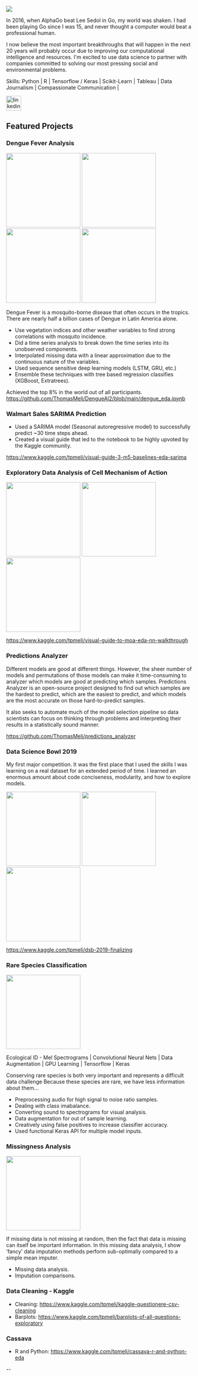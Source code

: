 ![](https://www.thomasmeli.tech/wp-content/uploads/2020/12/Screen-Shot-2020-12-15-at-1.56.10-PM.png)

In 2016, when AlphaGo beat Lee Sedol in Go, my world was shaken.  I had been playing Go since I was 15, and never thought a computer would beat a professional human.

I now believe the most important breakthroughs that will happen in the next 20 years will probably occur due to improving our computational intelligence and resources.  I'm excited to use data science to partner with companies committed to solving our most pressing social and environmental problems.

Skills: Python | R | Tensorflow / Keras | Scikit-Learn | Tableau | Data Journalism | Compassionate Communication | 

[<img src='https://cdn.jsdelivr.net/npm/simple-icons@3.0.1/icons/linkedin.svg' alt='linkedin' height='40'>](https://www.linkedin.com/in/thomasmeli/)  

## Featured Projects

### Dengue Fever Analysis

[<img src='https://www.thomasmeli.tech/wp-content/uploads/2020/12/Dengue.png' height = '200' width = '200'>](#) [<img src='https://www.thomasmeli.tech/wp-content/uploads/2021/01/Dengue-ROC.png' height = '200' width = '200'>](#) [<img src='https://www.thomasmeli.tech/wp-content/uploads/2021/01/Dengue-Rolling.png' height = '200' width = '200'>](#) [<img src='https://www.thomasmeli.tech/wp-content/uploads/2021/01/Dengue-predictions-histogram.png' height = '200' width = '200'>](#)

Dengue Fever is a mosquito-borne disease that often occurs in the tropics.  There are nearly half a billion cases of Dengue in Latin America alone.

* Use vegetation indices and other weather variables to find strong correlations with mosquito incidence.
* Did a time series analysis to break down the time series into its unobserved components.
* Interpolated missing data with a linear approximation due to the continuous nature of the variables.
* Used sequence sensitive deep learning models (LSTM, GRU, etc.)
* Ensemble these techniques with tree based regression classifies (XGBoost, Extratrees).

Achieved the top 8% in the world out of all participants.
https://github.com/ThomasMeli/DengueAI2/blob/main/dengue_eda.ipynb

### Walmart Sales SARIMA Prediction

* Used a SARIMA model (Seasonal autoregressive model) to successfully predict ~30 time steps ahead.
* Created a visual guide that led to the notebook to be highly upvoted by the Kaggle community.

https://www.kaggle.com/tpmeli/visual-guide-3-m5-baselines-eda-sarima

### Exploratory Data Analysis of Cell Mechanism of Action

[<img src='https://www.kaggleusercontent.com/kf/43598053/eyJhbGciOiJkaXIiLCJlbmMiOiJBMTI4Q0JDLUhTMjU2In0..sRbQEXWtXKV1e3YTzLPCEQ.R96R4xnlDxf3Tjo2KJ8-sPqqGMn0Cs7n3hXJxpB0vGilfgoTImAWW3N4HdtRa1dN0SutiBF3blGK3LwVDrLTGBCAtFOglIOqDZdFahUGZDeZu7Z3mhs-Xfaddu2Jw3So9-lfhBix7ZxpsFbMVpSoztfEhhP92Y8hgKofr1ncINlEdb7TXa4UXAbQdmf2ZP9QaXvcZ_3lNdc5sx45Et1-KTxbkybbcF7TyldIN14N7EMMZVQUvi0GUFlLcBviDLT26-dKiMD0hwE4Au8NTf0yrf4bFLG4GWwTfNMXIkdeU8eYVBOqnUGT0pAKWBVUJK1Q1bWuaXLGlDWSoJcWFlQ1MDo2SUkmAL8vxI6T0u1U5vEgeitJY2fiL6RYrzNn-SHWc-gJnmIOICH7a0OERsK5trjtLX58TyMxtfyBUkv17KO_XUge68_CkxGPLTcerI1JIuAp_1LyW0oPHr0mfEQasOyaExN-jAudwsTO-14xt5i2NCkl8k45kK0-vIVIZ6DzHaEjZcZSNl7u11Tne7pY8Rrzv6vfk77rX0VC1w8WrHqxMKQ-bgvM6rZIdbLsJV6YcqFxtDk2ByF-7mXOLHUrCTnaSDFAb6nifR6cIKgitSGLBOwZtyNBEe-EDiGjvB5vBVZEWCwfO4R47vPnjgxhZRw5ahzGwO3ykP1LUFkosQM.-qqQyDTe4pBlAnH8wJe_9g/__results___files/__results___38_0.png' height = '200' width = '200'>](#) [<img src='https://www.thomasmeli.tech/wp-content/uploads/2021/01/Moa_gene_distributions.png' height = '200' width = '200'>](#) [<img src='https://www.thomasmeli.tech/wp-content/uploads/2021/01/Moa_regulation.png' height = '200' width = '200'>](#) 




https://www.kaggle.com/tpmeli/visual-guide-to-moa-eda-nn-walkthrough

### Predictions Analyzer

Different models are good at different things.  However, the sheer number of models and permutations of those models can make it time-consuming to analyzer which models are good at predicting which samples.  Predictions Analyzer is an open-source project designed to find out which samples are the hardest to predict, which are the easiest to predict, and which models are the most accurate on those hard-to-predict samples.

It also seeks to automate much of the model selection pipeline so data scientists can focus on thinking through problems and interpreting their results in a statistically sound manner.  

https://github.com/ThomasMeli/predictions_analyzer

### Data Science Bowl 2019

My first major competition.  It was the first place that I used the skills I was learning on a real dataset for an extended period of time.  I learned an enormous amount about code conciseness, modularity, and how to explore models.

[<img src='https://www.thomasmeli.tech/wp-content/uploads/2021/01/DSV-PCA.png' height = '200' width = '200'>](#) [<img src='https://www.thomasmeli.tech/wp-content/uploads/2021/01/DSB-decision_region.png' height = '200' width = '200'>](#) [<img src='https://www.thomasmeli.tech/wp-content/uploads/2021/01/DSB-Matrix.png' height = '200' width = '200'>](#)

https://www.kaggle.com/tpmeli/dsb-2019-finalizing

### Rare Species Classification

[<img src='https://www.thomasmeli.tech/wp-content/uploads/2020/12/SARIMA.png' height = '200' width = '200'>](#)

Ecological ID - Mel Spectrograms | Convolutional Neural Nets | Data Augmentation | GPU Learning | Tensorflow | Keras

Conserving rare species is both very important and represents a difficult data challenge  Because these species are rare, we have less information about them…

* Preprocessing audio for high signal to noise ratio samples.
* Dealing with class imabalance.
* Converting sound to spectrograms for visual analysis.
* Data augmentation for out of sample learning.
* Creatively using false positives to increase classifier accuracy.
* Used functional Keras API for multiple model inputs.


### Missingness Analysis 

[<img src='https://www.thomasmeli.tech/wp-content/uploads/2020/12/Screen-Shot-2020-12-13-at-1.58.30-PM.png' height = '200' width = '200'>](#)

If missing data is not missing at random, then the fact that data is missing can itself be important information.  In this missing data analysis, I show ‘fancy’ data imputation methods perform sub-optimally compared to a simple mean imputer.  

* Missing data analysis.
* Imputation comparisons.

### Data Cleaning - Kaggle 

* Cleaning: https://www.kaggle.com/tpmeli/kaggle-questionere-csv-cleaning
* Barplots: https://www.kaggle.com/tpmeli/barplots-of-all-questions-exploratory

### Cassava 

* R and Python: https://www.kaggle.com/tpmeli/cassava-r-and-python-eda

--
